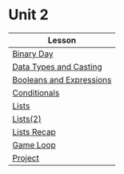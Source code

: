 # Unit 2

| Lesson                   |
| ----------               | 
| [Binary Day]               |  
| [Data Types and Casting]   |  
| [Booleans and Expressions] |  
| [Conditionals]             |  
| [Lists]                    |  
| [Lists(2)]                 |  
| [Lists Recap]              |  
| [Game Loop]                |  
| [Project]                  | 

[Binary Day]:https://tealsk12.gitbook.io/intro-cs-2/unit2_md/lesson             
[Data Types and Casting]:https://tealsk12.gitbook.io/intro-cs-2/unit2_md/lesson-1  
[Booleans and Expressions]:https://tealsk12.gitbook.io/intro-cs-2/unit2_md/lesson-2 
[Conditionals]:https://tealsk12.gitbook.io/intro-cs-2/unit2_md/lesson-3
[Lists]:https://tealsk12.gitbook.io/intro-cs-2/unit2_md/lesson-4                   
[Lists(2)]:https://tealsk12.gitbook.io/intro-cs-2/unit2_md/lesson-5                 
[Lists Recap]:https://tealsk12.gitbook.io/intro-cs-2/unit2_md/lesson2
[Game Loop]:https://tealsk12.gitbook.io/intro-cs-2/unit2_md/lesson-6
[Project]:https://tealsk12.gitbook.io/intro-cs-2/unit2_md/lesson-7
